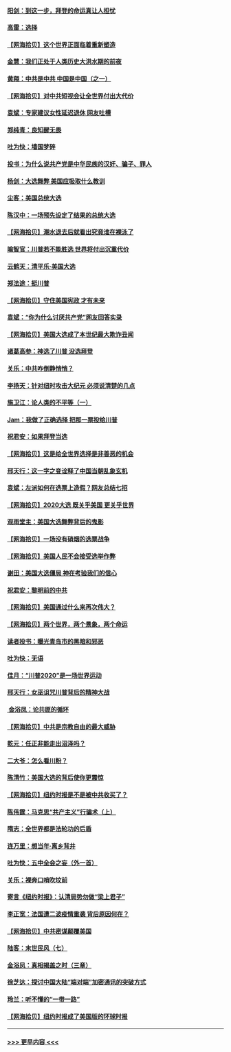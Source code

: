 #### [阳剑：到这一步，拜登的命运真让人担忧](../pages/nsc993/n12549093.md?t=11151702) 
#### [高雷：选择](../pages/nsc993/n12549087.md?t=11151702) 
#### [【网海拾贝】这个世界正面临着重新塑造](../pages/nsc993/n12548326.md?t=11151702) 
#### [金慧：我们正处于人类历史大洪水期的前夜](../pages/nsc993/n12547914.md?t=11151702) 
#### [黄翔：中共是中共 中国是中国（之一）](../pages/nsc993/n12547576.md?t=11151702) 
#### [【网海拾贝】对中共短视会让全世界付出大代价](../pages/nsc993/n12546043.md?t=11151702) 
#### [袁斌：专家建议女性延迟退休 网友吐槽](../pages/nsc993/n12545424.md?t=11151702) 
#### [郑纯青：良知醒无畏](../pages/nsc993/n12545394.md?t=11151702) 
#### [吐为快：墙国梦碎](../pages/nsc993/n12545309.md?t=11151702) 
#### [投书：为什么说共产党是中华民族的汉奸、骗子、罪人](../pages/nsc993/n12545089.md?t=11151702) 
#### [杨剑：大选舞弊 美国应吸取什么教训](../pages/nsc993/n12543937.md?t=11151702) 
#### [尘客：美国总统大选](../pages/nsc993/n12543828.md?t=11151702) 
#### [陈汉中：一场预先设定了结果的总统大选](../pages/nsc993/n12543564.md?t=11151702) 
#### [【网海拾贝】潮水退去后就看出究竟谁在裸泳了](../pages/nsc993/n12543321.md?t=11151702) 
#### [喻智官：川普若不能胜选 世界将付出沉重代价](../pages/nsc993/n12541352.md?t=11151702) 
#### [云鹤天：清平乐‧美国大选](../pages/nsc993/n12540916.md?t=11151702) 
#### [郑法途：挺川普](../pages/nsc993/n12540898.md?t=11151702) 
#### [【网海拾贝】守住美国宪政 才有未来](../pages/nsc993/n12540423.md?t=11151702) 
#### [袁斌：“你为什么讨厌共产党”网友回答实录](../pages/nsc993/n12540208.md?t=11151702) 
#### [【网海拾贝】美国大选成了本世纪最大欺诈丑闻](../pages/nsc993/n12538029.md?t=11151702) 
#### [诸葛高参：神选了川普 没选拜登](../pages/nsc993/n12537664.md?t=11151702) 
#### [关乐：中共咋倒静悄悄？](../pages/nsc993/n12537615.md?t=11151702) 
#### [李扬天：针对纽时攻击大纪元 必须说清楚的几点](../pages/nsc993/n12536001.md?t=11151702) 
#### [施卫江：论人类的不平等（一）](../pages/nsc993/n12535700.md?t=11151702) 
#### [Jam：我做了正确选择 把那一票投给川普](../pages/nsc993/n12535743.md?t=11151702) 
#### [祝君安：如果拜登当选](../pages/nsc993/n12535726.md?t=11151702) 
#### [【网海拾贝】这是给全世界选择是非善恶的机会](../pages/nsc993/n12535061.md?t=11151702) 
#### [邢天行：这一字之变诠释了中国当朝乱象玄机](../pages/nsc993/n12533446.md?t=11151702) 
#### [袁斌：左派如何在选票上造假？网友总结七招](../pages/nsc993/n12533180.md?t=11151702) 
#### [【网海拾贝】2020大选 既关乎美国 更关乎世界](../pages/nsc993/n12533161.md?t=11151702) 
#### [观雨堂主：美国大选舞弊背后的鬼影](../pages/nsc993/n12533153.md?t=11151702) 
#### [【网海拾贝】一场没有硝烟的选票战争](../pages/nsc993/n12531883.md?t=11151702) 
#### [【网海拾贝】美国人民不会接受选举作弊](../pages/nsc993/n12528850.md?t=11151702) 
#### [谢田：美国大选僵局 神在考验我们的信心](../pages/nsc993/n12527932.md?t=11151702) 
#### [祝君安：黎明前的中共](../pages/nsc993/n12524071.md?t=11151702) 
#### [【网海拾贝】美国通过什么来再次伟大？](../pages/nsc993/n12523844.md?t=11151702) 
#### [【网海拾贝】两个世界，两个景象，两个命运](../pages/nsc993/n12521419.md?t=11151702) 
#### [读者投书：曝光青岛市的黑暗和邪恶](../pages/nsc993/n12520988.md?t=11151702) 
#### [吐为快：无语](../pages/nsc993/n12518588.md?t=11151702) 
#### [佳月：“川普2020”是一场世界运动](../pages/nsc993/n12518581.md?t=11151702) 
#### [邢天行：女巫诅咒川普背后的精神大战](../pages/nsc993/n12517257.md?t=11151702) 
#### [ 金浴凤：论共匪的循环](../pages/nsc993/n12517133.md?t=11151702) 
#### [【网海拾贝】中共是宗教自由的最大威胁](../pages/nsc993/n12516879.md?t=11151702) 
#### [乾元：任正非能走出沼泽吗？](../pages/nsc993/n12515831.md?t=11151702) 
#### [二大爷：怎么看川粉？](../pages/nsc993/n12515820.md?t=11151702) 
#### [陈清竹：美国大选的背后使你更震惊](../pages/nsc993/n12515589.md?t=11151702) 
#### [【网海拾贝】纽约时报是不是被中共收买了？](../pages/nsc993/n12515122.md?t=11151702) 
#### [陈伟霆：马克思“共产主义”行骗术（上）](../pages/nsc993/n12510217.md?t=11151702) 
#### [隋志：全世界都是法轮功的后盾](../pages/nsc993/n12510636.md?t=11151702) 
#### [连万里：想当年‧离乡背井](../pages/nsc993/n12510623.md?t=11151702) 
#### [吐为快：五中全会之妄（外一首）](../pages/nsc993/n12510470.md?t=11151702) 
#### [关乐：裸奔口哨吹坟前](../pages/nsc993/n12510403.md?t=11151702) 
#### [寄言《纽约时报》：认清局势勿做“梁上君子”](../pages/nsc993/n12510042.md?t=11151702) 
#### [李正宽：法国遭二波疫情重袭 背后原因何在？](../pages/nsc993/n12509971.md?t=11151702) 
#### [【网海拾贝】中共密谋颠覆美国](../pages/nsc993/n12509816.md?t=11151702) 
#### [陆客：末世民风（七）](../pages/nsc993/n12507822.md?t=11151702) 
#### [金浴凤：真相揭盖之时（三章）](../pages/nsc993/n12507804.md?t=11151702) 
#### [徐芝达：探讨中国大陆“端对端”加密通讯的突破方式](../pages/nsc993/n12507682.md?t=11151702) 
#### [玲兰：听不懂的“一带一路”](../pages/nsc993/n12507669.md?t=11151702) 
#### [【网海拾贝】纽约时报成了美国版的环球时报](../pages/nsc993/n12507053.md?t=11151702) 

----
#### [ >>> 更早内容 <<< ](../indexes/nsc993-earlier.md)
